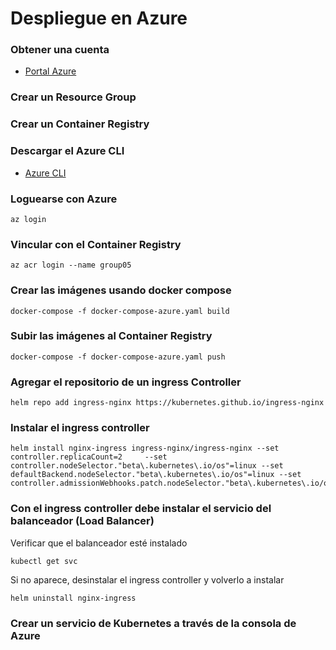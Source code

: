 # Despliegue en Azure

### Obtener una cuenta

- [Portal Azure](https://portal.azure.com)

### Crear un Resource Group

### Crear un Container Registry

### Descargar el Azure CLI

- [Azure CLI](https://docs.microsoft.com/en-us/cli/azure/install-azure-cli-windows?tabs=azure-cli)

### Loguearse con Azure

```
az login
```

### Vincular con el Container Registry

```
az acr login --name group05
```

### Crear las imágenes usando docker compose

```
docker-compose -f docker-compose-azure.yaml build
```

### Subir las imágenes al Container Registry

```
docker-compose -f docker-compose-azure.yaml push
```

### Agregar el repositorio de un ingress Controller

```
helm repo add ingress-nginx https://kubernetes.github.io/ingress-nginx
```

### Instalar el ingress controller

```
helm install nginx-ingress ingress-nginx/ingress-nginx --set controller.replicaCount=2     --set controller.nodeSelector."beta\.kubernetes\.io/os"=linux --set defaultBackend.nodeSelector."beta\.kubernetes\.io/os"=linux --set controller.admissionWebhooks.patch.nodeSelector."beta\.kubernetes\.io/os"=linux
```

### Con el ingress controller debe instalar el servicio del balanceador (Load Balancer)

Verificar que el balanceador esté instalado

```
kubectl get svc
```

Si no aparece, desinstalar el ingress controller y volverlo a instalar

```
helm uninstall nginx-ingress
```

### Crear un servicio de Kubernetes a través de la consola de Azure
